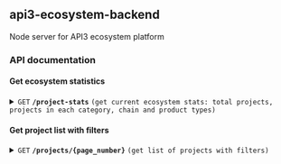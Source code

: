 ## api3-ecosystem-backend
Node server for API3 ecosystem platform

### API documentation


 #### Get ecosystem statistics

<details>
 <summary><code>GET</code> <code><b>/project-stats</b></code> <code>(get current ecosystem stats: total projects, projects in each category, chain and product types)</code></summary>

##### Parameters

>  None      



##### Responses

> | http code     | content-type                      | response                                                            |
> |---------------|-----------------------------------|---------------------------------------------------------------------|
> | `200`         | `application/json`        | `  [ { totalProjects:1200, categories: [{id:'1', name:"Defi", count:50}, {id:2, name:"Dao", count:100}],chains: [{id:1 name:"Ethereum", chainId:1 count:50}, {id:2, name:"Polygon", chainId:137, count:100}] }, productTypes: [{ id:1, name:"Automaton", count:50}, {id:2, name:"VRF", count:100}],  years: [{ id:1, name:"2019", count:50}, {id:2, name:"2020", count:100}] ]`                                |
> | `400`         | `application/json`                | `{"code":"400","message":"Bad Request"}`                            |
> | `401`         | `text/html;charset=utf-8`         | Unauthorized                                                                |
> | `500`         | `text/html;charset=utf-8`         | Server error                                                                |
 </details>
 
 
#### Get project list with filters

<details>
 <summary><code>GET</code> <code><b>/projects/{page_number}</b></code> <code>(get list of projects with filters)</code></summary>

##### Parameters

> | name      |  type     | data type               | description                                                           |
> |-----------|-----------|-------------------------|-----------------------------------------------------------------------|
> | categories      |  optional | [string]   | param to filter projects with list of categories, since a project can belong multiple categories  |
> | chains      |  optional | [number]   | filter with chains  |
> | productTypes      |  optional | [string]   | filter with project types , example: Data Feed, Automation, Node etc  |
> | year      |  optional | string   | Project release year  |


##### Responses

> | http code     | content-type                      | response                                                            |
> |---------------|-----------------------------------|---------------------------------------------------------------------|
> | `200`         | `application/json`        | `  [ { id:'1', name:'Avegotchi', description:"Ultimate gamified defi experience", about:"Yield Protocol utilizing Delta Neutral Strategy Vaults. Delivering risk-hedged, sustainable investment strategies easily     accessible for anyone, anywhere", logo:"url", categories:["Defi", "Dao"], productType:["Vrf", "Automation"],  live:true, approved: true,  chains: [{id:1, name:"Ethereum"}, {id:137, name:"Polygon"}], year:"2023", releaseDate:"02-01-2023", socials: [{ name:'Twitter', url:""}, {name:"Telegram", url:""} ], website:"url", doc:"url", appLink:""   } ]`                                |
> | `400`         | `application/json`                | `{"code":"400","message":"Bad Request"}`                            |
> | `401`         | `text/html;charset=utf-8`         | Unauthorized                                                                |
> | `500`         | `text/html;charset=utf-8`         | Server error                                                                |
</details>

